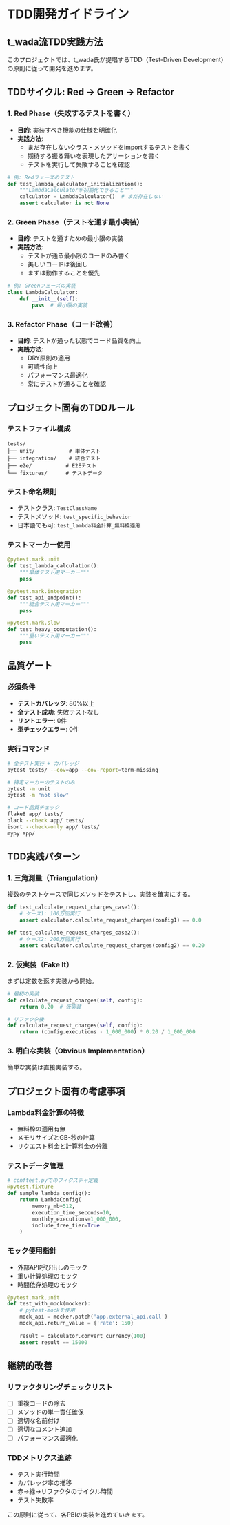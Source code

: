 # TDD開発ガイドライン

## t_wada流TDD実践方法

このプロジェクトでは、t_wada氏が提唱するTDD（Test-Driven Development）の原則に従って開発を進めます。

## TDDサイクル: Red → Green → Refactor

### 1. Red Phase（失敗するテストを書く）
- **目的**: 実装すべき機能の仕様を明確化
- **実践方法**:
  - まだ存在しないクラス・メソッドをimportするテストを書く
  - 期待する振る舞いを表現したアサーションを書く
  - テストを実行して失敗することを確認

```python
# 例: Redフェーズのテスト
def test_lambda_calculator_initialization():
    """LambdaCalculatorが初期化できること"""
    calculator = LambdaCalculator()  # まだ存在しない
    assert calculator is not None
```

### 2. Green Phase（テストを通す最小実装）
- **目的**: テストを通すための最小限の実装
- **実践方法**:
  - テストが通る最小限のコードのみ書く
  - 美しいコードは後回し
  - まずは動作することを優先

```python
# 例: Greenフェーズの実装
class LambdaCalculator:
    def __init__(self):
        pass  # 最小限の実装
```

### 3. Refactor Phase（コード改善）
- **目的**: テストが通った状態でコード品質を向上
- **実践方法**:
  - DRY原則の適用
  - 可読性向上
  - パフォーマンス最適化
  - 常にテストが通ることを確認

## プロジェクト固有のTDDルール

### テストファイル構成
```
tests/
├── unit/           # 単体テスト
├── integration/    # 統合テスト  
├── e2e/           # E2Eテスト
└── fixtures/      # テストデータ
```

### テスト命名規則
- テストクラス: `TestClassName`
- テストメソッド: `test_specific_behavior`
- 日本語でも可: `test_lambda料金計算_無料枠適用`

### テストマーカー使用
```python
@pytest.mark.unit
def test_lambda_calculation():
    """単体テスト用マーカー"""
    pass

@pytest.mark.integration
def test_api_endpoint():
    """統合テスト用マーカー"""
    pass

@pytest.mark.slow
def test_heavy_computation():
    """重いテスト用マーカー"""
    pass
```

## 品質ゲート

### 必須条件
- **テストカバレッジ**: 80%以上
- **全テスト成功**: 失敗テストなし
- **リントエラー**: 0件
- **型チェックエラー**: 0件

### 実行コマンド
```bash
# 全テスト実行 + カバレッジ
pytest tests/ --cov=app --cov-report=term-missing

# 特定マーカーのテストのみ
pytest -m unit
pytest -m "not slow"

# コード品質チェック
flake8 app/ tests/
black --check app/ tests/
isort --check-only app/ tests/
mypy app/
```

## TDD実践パターン

### 1. 三角測量（Triangulation）
複数のテストケースで同じメソッドをテストし、実装を確実にする。

```python
def test_calculate_request_charges_case1():
    # ケース1: 100万回実行
    assert calculator.calculate_request_charges(config1) == 0.0

def test_calculate_request_charges_case2():
    # ケース2: 200万回実行
    assert calculator.calculate_request_charges(config2) == 0.20
```

### 2. 仮実装（Fake It）
まずは定数を返す実装から開始。

```python
# 最初の実装
def calculate_request_charges(self, config):
    return 0.20  # 仮実装

# リファクタ後
def calculate_request_charges(self, config):
    return (config.executions - 1_000_000) * 0.20 / 1_000_000
```

### 3. 明白な実装（Obvious Implementation）
簡単な実装は直接実装する。

## プロジェクト固有の考慮事項

### Lambda料金計算の特徴
- 無料枠の適用有無
- メモリサイズとGB-秒の計算
- リクエスト料金と計算料金の分離

### テストデータ管理
```python
# conftest.pyでのフィクスチャ定義
@pytest.fixture
def sample_lambda_config():
    return LambdaConfig(
        memory_mb=512,
        execution_time_seconds=10,
        monthly_executions=1_000_000,
        include_free_tier=True
    )
```

### モック使用指針
- 外部API呼び出しのモック
- 重い計算処理のモック
- 時間依存処理のモック

```python
@pytest.mark.unit
def test_with_mock(mocker):
    # pytest-mockを使用
    mock_api = mocker.patch('app.external_api.call')
    mock_api.return_value = {'rate': 150}
    
    result = calculator.convert_currency(100)
    assert result == 15000
```

## 継続的改善

### リファクタリングチェックリスト
- [ ] 重複コードの除去
- [ ] メソッドの単一責任確保
- [ ] 適切な名前付け
- [ ] 適切なコメント追加
- [ ] パフォーマンス最適化

### TDDメトリクス追跡
- テスト実行時間
- カバレッジ率の推移
- 赤→緑→リファクタのサイクル時間
- テスト失敗率

この原則に従って、各PBIの実装を進めていきます。